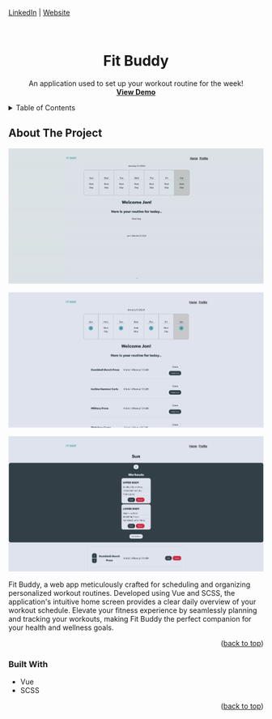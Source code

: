 <a name="readme-top"></a>

[LinkedIn](https://www.linkedin.com/in/jonathanvillagomezhernandez/) |
[Website](https://www.jonweb.dev/)

<!-- PROJECT LOGO -->
<br />
<div align="center">

  <h1 align="center">Fit Buddy</h3>

  <p align="center">
    An application used to set up your workout routine for the week!
    <br />
    <a href="https://fitbuddyapp.netlify.app/"><strong>View Demo</strong></a>
    <br />
  </p>
</div>


<!-- TABLE OF CONTENTS -->
<details>
  <summary>Table of Contents</summary>
  <ol>
    <li>
      <a href="#about-the-project">About The Project</a>
      <ul>
        <li><a href="#built-with">Built With</a></li>
      </ul>
    </li>
  </ol>
</details>



<!-- ABOUT THE PROJECT -->
## About The Project

<p align="center">
  <img src="project-info/gitbuddy-demo.gif" width="650" />
</p>

<p align="center">
  <img src="project-info/screenshot01.png" width="650" />
</p>

<p align="center">
  <img src="project-info/screenshot02.png" width="650" />
</p>

Fit Buddy, a web app meticulously crafted for scheduling and organizing personalized workout routines. Developed using Vue and SCSS, the application's intuitive home screen provides a clear daily overview of your workout schedule. Elevate your fitness experience by seamlessly planning and tracking your workouts, making Fit Buddy the perfect companion for your health and wellness goals.

<p align="right">(<a href="#readme-top">back to top</a>)</p>



### Built With

* Vue
* SCSS

<p align="right">(<a href="#readme-top">back to top</a>)</p>
